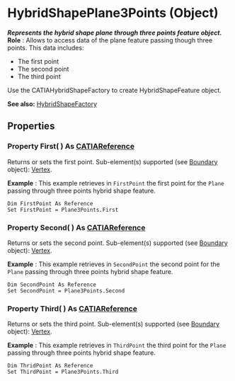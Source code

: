 # HybridShapePlane3Points (Object)

**_Represents the hybrid shape plane through three points feature object._**
**Role** : Allows to access data of the plane feature passing though three points. This data includes:

  * The first point
  * The second point
  * The third point

Use the CATIAHybridShapeFactory to create HybridShapeFeature object.

**See also:**      [HybridShapeFactory](../GSMInterfaces/interface_HybridShapeFactory_68680.md)

## Properties

### Property **First**( ) As [CATIAReference](../InfInterfaces/interface_Reference_17481.md)

Returns or sets the first point.
Sub-element(s) supported (see [Boundary](../MecModInterfaces/interface_Boundary_14542.md) object): [Vertex](../MecModInterfaces/interface_Vertex_8466.md).

**Example** : This example retrieves in `FirstPoint` the first point for the `Plane` passing through three points hybrid shape feature.

```VBScript
Dim FirstPoint As Reference
Set FirstPoint = Plane3Points.First

```

### Property **Second**( ) As [CATIAReference](../InfInterfaces/interface_Reference_17481.md)

Returns or sets the second point.
Sub-element(s) supported (see [Boundary](../MecModInterfaces/interface_Boundary_14542.md) object): [Vertex](../MecModInterfaces/interface_Vertex_8466.md).

**Example** : This example retrieves in `SecondPoint` the second point for the `Plane` passing through three points hybrid shape feature.

```VBScript
Dim SecondPoint As Reference
Set SecondPoint = Plane3Points.Second

```

### Property **Third**( ) As [CATIAReference](../InfInterfaces/interface_Reference_17481.md)

Returns or sets the third point.
Sub-element(s) supported (see [Boundary](../MecModInterfaces/interface_Boundary_14542.md) object): [Vertex](../MecModInterfaces/interface_Vertex_8466.md).

**Example** : This example retrieves in `ThirdPoint` the third point for the `Plane` passing through three points hybrid shape feature.

```VBScript
Dim ThridPoint As Reference
Set ThirdPoint = Plane3Points.Third

```